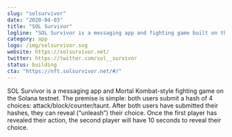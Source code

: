 ```yaml
---
slug: "solsurvivor"
date: "2020-04-03"
title: "SOL Survivor"
logline: "SOL Survivor is a messaging app and fighting game built on the Solana testnet."
category: app
logo: /img/solsurvivor.svg
website: https://solsurvivor.net/
twitter: https://twitter.com/sol__survivor
status: building
cta: "https://nft.solsurvivor.net/#/"
---
```


SOL Survivor is a messaging app and Mortal Kombat-style fighting game on the Solana testnet. The premise is simple: both users submit a hash of 4 choices: attack/block/counter/taunt. After both users have submitted their hashes, they can reveal (“unleash”) their choice. Once the first player has revealed their action, the second player will have 10 seconds to reveal their choice.
